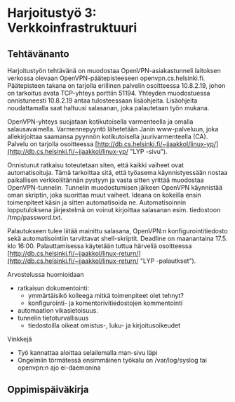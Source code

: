 # Harjoitustyö 3: Verkkoinfrastruktuuri #

## Tehtävänanto ##

Harjoitustyön tehtävänä on muodostaa OpenVPN-asiakastunneli laitoksen verkossa olevaan OpenVPN-päätepisteeseen openvpn.cs.helsinki.fi. Päätepisteen takana on tarjolla erillinen palvelin osoitteessa 10.8.2.19, johon on tarkoitus avata TCP-yhteys porttiin 51194. Yhteyden muodostuessa onnistuneesti 10.8.2.19 antaa tulosteessaan lisäohjeita. Lisäohjeita noudattamalla saat haltuusi salasanan, joka palautetaan työn mukana.

OpenVPN-yhteys suojataan kotikutoisella varmenteella ja omalla salausavaimella. Varmennepyyntö lähetetään Janin www-palveluun, joka allekirjoittaa saamansa pyynnön kotikutoisella juurivarmenteella (CA). Palvelu on tarjolla osoitteessa [http://db.cs.helsinki.fi/~jjaakkol/linux-yp/](http://db.cs.helsinki.fi/~jjaakkol/linux-yp/ "LYP -sivu").

Onnistunut ratkaisu toteutetaan siten, että kaikki vaiheet ovat automatisoituja. Tämä tarkoittaa sitä, että työasema käynnistyessään nostaa paikallisen verkkoliitännän pystyyn ja vasta sitten yrittää muodostaa OpenVPN-tunnelin. Tunnelin muodostumisen jälkeen OpenVPN käynnistää oman skriptin, joka suorittaa muut vaiheet. Ideana on kokeilla ensin toimenpiteet käsin ja sitten automatisoida ne. Automatisoinnin lopputuloksena järjestelmä on voinut kirjoittaa salasanan esim. tiedostoon /tmp/password.txt.

Palautukseen tulee liitää mainittu salasana, OpenVPN:n konfigurointitiedosto sekä automatisointiin tarvittavat shell-skriptit. Deadline on maanantaina 17.5. klo 16:00. Palauttamisessa käytetään tuttua härveliä osoitteessa [http://db.cs.helsinki.fi/~jjaakkol/linux-return/](http://db.cs.helsinki.fi/~jjaakkol/linux-return/ "LYP -palautkset").

Arvostelussa huomioidaan

*	ratkaisun dokumentointi:
	*	ymmärtäisikö kolleega mitkä toimenpiteet olet tehnyt?
	*	konfigurointi- ja komentorivitiedostojen kommentointi
*	automaation vikasietoisuus.
*	tunnelin tietoturvallisuus
	*	tiedostoilla oikeat omistus-, luku- ja kirjoitusoikeudet

Vinkkejä

*	Työ kannattaa aloittaa selailemalla man-sivu läpi
*	Ongelmiin törmätessä ensimmäinen työkalu on /var/log/syslog tai openvpn:n ajo ei-daemonina


## Oppimispäiväkirja ##


